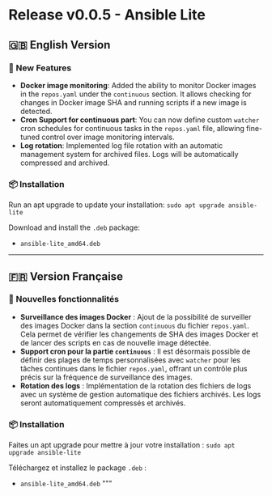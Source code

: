 # Release v0.0.5 - Ansible Lite

## 🇬🇧 English Version

### 🚀 New Features
- **Docker image monitoring**: Added the ability to monitor Docker images in the `repos.yaml` under the `continuous` section. It allows checking for changes in Docker image SHA and running scripts if a new image is detected.
- **Cron Support for continuous part**: You can now define custom `watcher` cron schedules for continuous tasks in the `repos.yaml` file, allowing fine-tuned control over image monitoring intervals.
- **Log rotation**: Implemented log file rotation with an automatic management system for archived files. Logs will be automatically compressed and archived.


### 📦 Installation
Run an apt upgrade to update your installation:
`sudo apt upgrade ansible-lite`

Download and install the `.deb` package:
- `ansible-lite_amd64.deb`

---

## 🇫🇷 Version Française

### 🚀 Nouvelles fonctionnalités
- **Surveillance des images Docker** : Ajout de la possibilité de surveiller des images Docker dans la section `continuous` du fichier `repos.yaml`. Cela permet de vérifier les changements de SHA des images Docker et de lancer des scripts en cas de nouvelle image détectée.
- **Support cron pour la partie `continuous`** : Il est désormais possible de définir des plages de temps personnalisées avec `watcher` pour les tâches continues dans le fichier `repos.yaml`, offrant un contrôle plus précis sur la fréquence de surveillance des images.
- **Rotation des logs** : Implémentation de la rotation des fichiers de logs avec un système de gestion automatique des fichiers archivés. Les logs seront automatiquement compressés et archivés.

### 📦 Installation
Faites un apt upgrade pour mettre à jour votre installation :
`sudo apt upgrade ansible-lite`

Téléchargez et installez le package `.deb` :
- `ansible-lite_amd64.deb`
"""